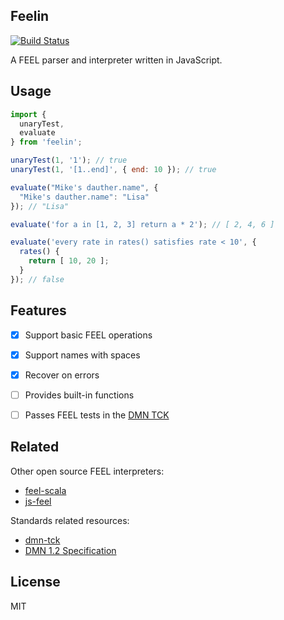 ## Feelin

[![Build Status](https://travis-ci.com/nikku/feelin.svg?branch=master)](https://travis-ci.com/nikku/feelin)

A FEEL parser and interpreter written in JavaScript.


## Usage

```javascript
import {
  unaryTest,
  evaluate
} from 'feelin';

unaryTest(1, '1'); // true
unaryTest(1, '[1..end]', { end: 10 }); // true

evaluate("Mike's dauther.name", {
  "Mike's dauther.name": "Lisa"
}); // "Lisa"

evaluate('for a in [1, 2, 3] return a * 2'); // [ 2, 4, 6 ]

evaluate('every rate in rates() satisfies rate < 10', {
  rates() {
    return [ 10, 20 ];
  }
}); // false
```


## Features

* [x] Support basic FEEL operations
* [x] Support names with spaces
* [x] Recover on errors
* [ ] Provides built-in functions
* [ ] Passes FEEL tests in the [DMN TCK](https://github.com/dmn-tck/tck)


## Related

Other open source FEEL interpreters:

* [feel-scala](https://github.com/camunda/feel-scala)
* [js-feel](https://github.com/EdgeVerve/feel)


Standards related resources:

* [dmn-tck](https://github.com/dmn-tck/tck)
* [DMN 1.2 Specification](https://www.omg.org/spec/DMN/1.2/PDF)


## License

MIT